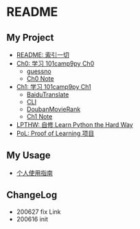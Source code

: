 # README

## My Project

- [README: 索引一切](README.md)
- [Ch0: 学习 101camp9py Ch0](Ch0/README.md)
    - [guessno](Ch0/guessno.py)
    - [Ch0 Note](Ch0/README.md)
- [Ch1: 学习 101camp9py Ch1](Ch1/README.md)
    - [BaiduTranslate](Ch1/BaiduTranslate.py)
    - [CLI](Ch1/CLI.py)
    - [DoubanMovieRank](Ch1/DoubanMovieRank.py)
    - [Ch1 Note](Ch0/README.md)
- [LPTHW: 自修 Learn Python the Hard Way](LPTHW/)
- [PoL: Proof of Learning 项目](PoL/)

## My Usage

- [个人使用指南](https://gitlab.com/101camp/9py/tasks/-/wikis/Usage/alex)

## ChangeLog

- 200627 fix Link
- 200616 init
